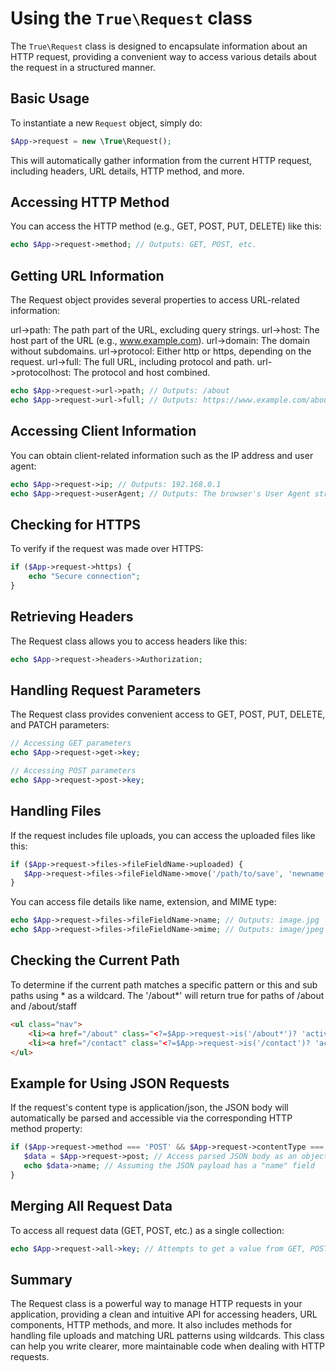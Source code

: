 # Using the `True\Request` class

The `True\Request` class is designed to encapsulate information about an HTTP request, providing a convenient way to access various details about the request in a structured manner.

## Basic Usage

To instantiate a new `Request` object, simply do:

```php
$App->request = new \True\Request();
```

This will automatically gather information from the current HTTP request, including headers, URL details, HTTP method, and more.

## Accessing HTTP Method

You can access the HTTP method (e.g., GET, POST, PUT, DELETE) like this:

```php
echo $App->request->method; // Outputs: GET, POST, etc.
```

## Getting URL Information

The Request object provides several properties to access URL-related information:

url->path: The path part of the URL, excluding query strings.
url->host: The host part of the URL (e.g., www.example.com).
url->domain: The domain without subdomains.
url->protocol: Either http or https, depending on the request.
url->full: The full URL, including protocol and path.
url->protocolhost: The protocol and host combined.

```php
echo $App->request->url->path; // Outputs: /about
echo $App->request->url->full; // Outputs: https://www.example.com/about
```

## Accessing Client Information

You can obtain client-related information such as the IP address and user agent:

```php
echo $App->request->ip; // Outputs: 192.168.0.1
echo $App->request->userAgent; // Outputs: The browser's User Agent string
```

## Checking for HTTPS

To verify if the request was made over HTTPS:

```php
if ($App->request->https) {
    echo "Secure connection";
}
```

## Retrieving Headers

The Request class allows you to access headers like this:

```php
echo $App->request->headers->Authorization;
```

## Handling Request Parameters

The Request class provides convenient access to GET, POST, PUT, DELETE, and PATCH parameters:

```php
// Accessing GET parameters
echo $App->request->get->key;

// Accessing POST parameters
echo $App->request->post->key;
```

## Handling Files

If the request includes file uploads, you can access the uploaded files like this:

```php
if ($App->request->files->fileFieldName->uploaded) {
   $App->request->files->fileFieldName->move('/path/to/save', 'newname.jpg');
}
```

You can access file details like name, extension, and MIME type:

```php
echo $App->request->files->fileFieldName->name; // Outputs: image.jpg
echo $App->request->files->fileFieldName->mime; // Outputs: image/jpeg
```

## Checking the Current Path

To determine if the current path matches a specific pattern or this and sub paths using * as a wildcard. The '/about*' will return true for paths of /about and /about/staff

```html
<ul class="nav">
	<li><a href="/about" class="<?=$App->request->is('/about*')? 'active':''?>">About</a></li>
	<li><a href="/contact" class="<?=$App->request->is('/contact')? 'active':''?>">Contact</a></li>
</ul>
```

## Example for Using JSON Requests

If the request's content type is application/json, the JSON body will automatically be parsed and accessible via the corresponding HTTP method property:

```php
if ($App->request->method === 'POST' && $App->request->contentType === 'application/json') {
   $data = $App->request->post; // Access parsed JSON body as an object
   echo $data->name; // Assuming the JSON payload has a "name" field
}
```

## Merging All Request Data

To access all request data (GET, POST, etc.) as a single collection:

```php
echo $App->request->all->key; // Attempts to get a value from GET, POST, PUT, PATCH, DELETE collectively
```

## Summary

The Request class is a powerful way to manage HTTP requests in your application, providing a clean and intuitive API for accessing headers, URL components, HTTP methods, and more. It also includes methods for handling file uploads and matching URL patterns using wildcards. This class can help you write clearer, more maintainable code when dealing with HTTP requests.